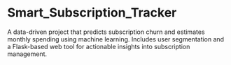 # Smart_Subscription_Tracker
A data-driven project that predicts subscription churn and estimates monthly spending using machine learning. Includes user segmentation and a Flask-based web tool for actionable insights into subscription management.
